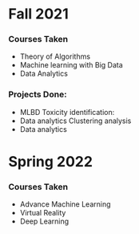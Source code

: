 # Fall 2021
### Courses Taken
- Theory of Algorithms
- Machine learning with Big Data
- Data Analytics

### Projects Done:
- MLBD Toxicity identification:
- Data analytics Clustering analysis
- Data analytics 


# Spring 2022
### Courses Taken
- Advance Machine Learning
- Virtual Reality
- Deep Learning




